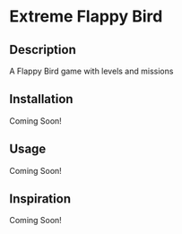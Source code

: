 # Extreme Flappy Bird

## Description

A Flappy Bird game with levels and missions

## Installation

Coming Soon!

## Usage 

Coming Soon!

## Inspiration

Coming Soon!

